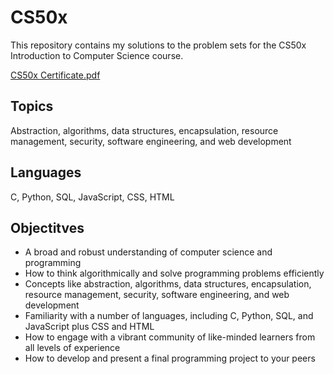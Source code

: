 # CS50x

This repository contains my solutions to the problem sets for the CS50x Introduction to Computer Science course.


[CS50x Certificate.pdf](https://github.com/user-attachments/files/18052015/CS50x.Certificate.pdf)


## Topics 
Abstraction, algorithms, data structures, encapsulation, resource management, security, software engineering, and web development


## Languages
C, Python, SQL, JavaScript, CSS, HTML


## Objectitves
- A broad and robust understanding of computer science and programming
- How to think algorithmically and solve programming problems efficiently
- Concepts like abstraction, algorithms, data structures, encapsulation, resource management, security, software engineering, and web development
- Familiarity with a number of languages, including C, Python, SQL, and JavaScript plus CSS and HTML
- How to engage with a vibrant community of like-minded learners from all levels of experience
- How to develop and present a final programming project to your peers

